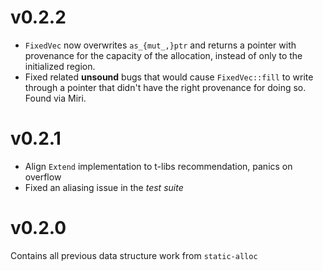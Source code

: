 # v0.2.2

- `FixedVec` now overwrites `as_{mut_,}ptr` and returns a pointer with
  provenance for the capacity of the allocation, instead of only to the
  initialized region.
- Fixed related **unsound** bugs that would cause `FixedVec::fill` to write
  through a pointer that didn't have the right provenance for doing so. Found
  via Miri.

# v0.2.1

- Align `Extend` implementation to t-libs recommendation, panics on overflow
- Fixed an aliasing issue in the *test suite*

# v0.2.0

Contains all previous data structure work from `static-alloc`
